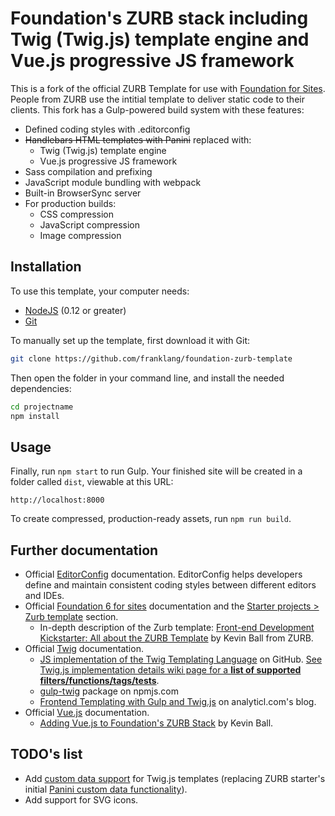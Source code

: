 # Foundation's ZURB stack including Twig (Twig.js) template engine and Vue.js progressive JS framework

This is a fork of the official ZURB Template for use with [Foundation for Sites](http://foundation.zurb.com/sites). People from ZURB use the intitial template to deliver static code to their clients. This fork has a Gulp-powered build system with these features:

- Defined coding styles with .editorconfig
- ~~Handlebars HTML templates with Panini~~ replaced with:
  - Twig (Twig.js) template engine
  - Vue.js progressive JS framework
- Sass compilation and prefixing
- JavaScript module bundling with webpack
- Built-in BrowserSync server
- For production builds:
  - CSS compression
  - JavaScript compression
  - Image compression

## Installation

To use this template, your computer needs:

- [NodeJS](https://nodejs.org/en/) (0.12 or greater)
- [Git](https://git-scm.com/)

To manually set up the template, first download it with Git:

```bash
git clone https://github.com/franklang/foundation-zurb-template
```

Then open the folder in your command line, and install the needed dependencies:

```bash
cd projectname
npm install
```

## Usage

Finally, run `npm start` to run Gulp. Your finished site will be created in a folder called `dist`, viewable at this URL:

```
http://localhost:8000
```

To create compressed, production-ready assets, run `npm run build`.

## Further documentation

- Official [EditorConfig](https://editorconfig.org/) documentation. EditorConfig helps developers define and maintain consistent coding styles between different editors and IDEs.
- Official [Foundation 6 for sites](https://foundation.zurb.com/sites/docs/) documentation and the [Starter projects > Zurb template](https://foundation.zurb.com/sites/docs/starter-projects.html#zurb-template) section.
  - In-depth description of the Zurb template: [Front-end Development Kickstarter: All about the ZURB Template](https://zendev.com/2017/09/05/front-end-development-kickstarter-zurb-template.html) by Kevin Ball from ZURB.
- Official [Twig](https://twig.symfony.com/doc/2.x/) documentation.
  - [JS implementation of the Twig Templating Language](https://github.com/twigjs/twig.js/) on GitHub. [See Twig.js implementation details wiki page for a **list of supported filters/functions/tags/tests**](https://github.com/twigjs/twig.js/wiki/Implementation-Notes).
  - [gulp-twig](https://www.npmjs.com/package/gulp-twig) package on npmjs.com
  - [Frontend Templating with Gulp and Twig.js](http://analyticl.com/blog/frontend-templating-with-gulp-and-twig-js) on analyticl.com's blog.
- Official [Vue.js](https://vuejs.org/) documentation.
  - [Adding Vue.js to Foundation's ZURB Stack](https://zendev.com/2018/04/18/adding-vue-files-to-foundation-template.html) by Kevin Ball.

## TODO's list

- Add [custom data support](https://www.npmjs.com/package/gulp-data) for Twig.js templates (replacing ZURB starter's initial [Panini custom data functionality](https://foundation.zurb.com/sites/docs/panini.html#custom-data)).
- Add support for SVG icons.
